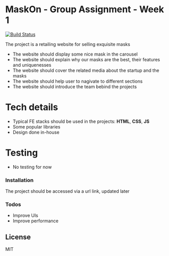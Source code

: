 # MaskOn - Group Assignment - Week 1

[![Build Status](https://travis-ci.org/joemccann/dillinger.svg?branch=master)](https://travis-ci.org/joemccann/dillinger)

The project is a retailing website for selling exquisite masks    
  - The website should display some nice mask in the carousel
  - The website should explain why our masks are the best, their features and uniquenesses
  - The website should cover the related media about the startup and the masks
  - The website should help user to nagivate to different sections
  - The website should introduce the team bebind the projects
# Tech details
  - Typical FE stacks should be used in the projects: **HTML**, **CSS**, **JS**
  - Some popular libraries
  - Design done in-house
# Testing
  - No testing for now

### Installation

The project should be accessed via a url link, updated later

### Todos
 - Improve UIs
 - Improve performance

License
----

MIT
